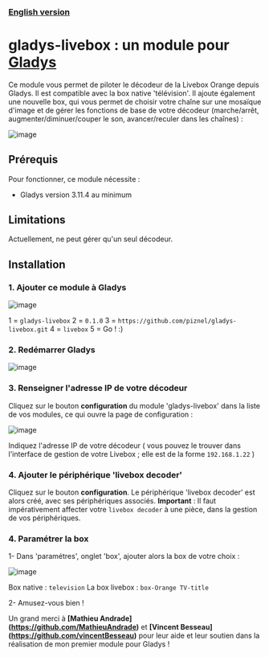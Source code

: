 

### [English version](README.md)

# gladys-livebox : un module pour [Gladys](https://github.com/GladysProject)
Ce module vous permet de piloter le décodeur de la Livebox Orange depuis Gladys. Il est compatible avec la box native 'télévision'.
Il ajoute également une nouvelle box, qui vous permet de choisir votre chaîne sur une mosaïque d'image et de gérer les fonctions de base de votre décodeur (marche/arrêt, augmenter/diminuer/couper le son, avancer/reculer dans les chaînes) :

![image](https://user-images.githubusercontent.com/25089531/48671882-ec488a00-eb2e-11e8-8821-5700571b6496.png)

## Prérequis
Pour fonctionner, ce module nécessite :
 - Gladys version 3.11.4 au minimum

## Limitations
Actuellement, ne peut gérer qu'un seul décodeur.
 
## Installation

### 1. Ajouter ce module à Gladys
 
![image](https://user-images.githubusercontent.com/25089531/48671586-e81a6d80-eb2a-11e8-9450-5c5d8ca43329.png)
	
1 = `gladys-livebox`
2 = `0.1.0`
3 = `https://github.com/piznel/gladys-livebox.git`
4 = `livebox`
5 = Go ! :)
	
### 2. Redémarrer Gladys

![image](https://user-images.githubusercontent.com/25089531/48671552-3d09b400-eb2a-11e8-9ec1-2e683253f71c.png)

### 3. Renseigner l'adresse IP de votre décodeur

Cliquez sur le bouton **configuration** du module 'gladys-livebox' dans la liste de vos modules, ce qui ouvre la page de configuration :
 
![image](https://user-images.githubusercontent.com/25089531/49091316-d427e780-f25f-11e8-8c76-442fc05faa24.png)
 
 Indiquez l'adresse IP de votre décodeur ( vous pouvez le trouver dans l'interface de gestion de votre Livebox ; elle est de la forme `192.168.1.22` )

### 4. Ajouter le périphérique 'livebox decoder'
Cliquez sur le bouton **configuration**.
Le périphérique 'livebox decoder' est alors créé, avec ses périphériques associés.
**Important** : Il faut impérativement affecter votre `livebox decoder` à une pièce, dans la gestion de vos périphériques. 

### 4. Paramétrer la box
1- Dans 'paramétres', onglet 'box', ajouter alors la box de votre choix :
	
![image](https://user-images.githubusercontent.com/25089531/48671809-ea31fb80-eb2d-11e8-8127-58e06a7b83aa.png)

Box native : `television`
La box livebox : `box-Orange TV-title`

2- Amusez-vous bien !

Un grand merci à **[Mathieu Andrade] (https://github.com/MathieuAndrade)** et **[Vincent Besseau] (https://github.com/vincentBesseau)** pour leur aide et leur soutien dans la réalisation de mon premier module pour Gladys !
